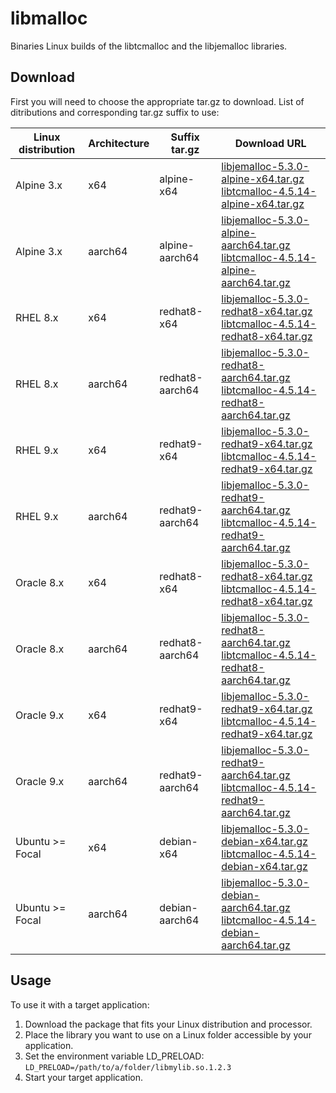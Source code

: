 # libmalloc

Binaries Linux builds of the libtcmalloc and the libjemalloc libraries.

## Download

First you will need to choose the appropriate tar.gz to download. List of ditributions and corresponding tar.gz suffix to use:

| Linux distribution | Architecture | Suffix tar.gz | Download URL |
|---|---|---|---|
| Alpine 3.x | x64 | alpine-x64 | [libjemalloc-5.3.0-alpine-x64.tar.gz](https://github.com/nmaguiar/libmalloc/releases/download/0.1.1/libjemalloc-5.3.0-alpine-x64.tar.gz)<br /> [libtcmalloc-4.5.14-alpine-x64.tar.gz](https://github.com/nmaguiar/libmalloc/releases/download/0.1.1/libtcmalloc-4.5.14-alpine-x64.tar.gz) |
| Alpine 3.x | aarch64 | alpine-aarch64 | [libjemalloc-5.3.0-alpine-aarch64.tar.gz](https://github.com/nmaguiar/libmalloc/releases/download/0.1.1/libjemalloc-5.3.0-alpine-aarch64.tar.gz)<br />[libtcmalloc-4.5.14-alpine-aarch64.tar.gz](https://github.com/nmaguiar/libmalloc/releases/download/0.1.1/libtcmalloc-4.5.14-alpine-aarch64.tar.gz) |
| RHEL 8.x | x64 | redhat8-x64 | [libjemalloc-5.3.0-redhat8-x64.tar.gz](https://github.com/nmaguiar/libmalloc/releases/download/0.1.1/libjemalloc-5.3.0-redhat8-x64.tar.gz)<br /> [libtcmalloc-4.5.14-redhat8-x64.tar.gz](https://github.com/nmaguiar/libmalloc/releases/download/0.1.1/libtcmalloc-4.5.14-redhat8-x64.tar.gz)  |
| RHEL 8.x | aarch64 | redhat8-aarch64 | [libjemalloc-5.3.0-redhat8-aarch64.tar.gz](https://github.com/nmaguiar/libmalloc/releases/download/0.1.1/libjemalloc-5.3.0-redhat8-aarch64.tar.gz)<br /> [libtcmalloc-4.5.14-redhat8-aarch64.tar.gz](https://github.com/nmaguiar/libmalloc/releases/download/0.1.1/libtcmalloc-4.5.14-redhat8-aarch64.tar.gz)  |
| RHEL 9.x | x64 | redhat9-x64 | [libjemalloc-5.3.0-redhat9-x64.tar.gz](https://github.com/nmaguiar/libmalloc/releases/download/0.1.1/libjemalloc-5.3.0-redhat9-x64.tar.gz)<br /> [libtcmalloc-4.5.14-redhat9-x64.tar.gz](https://github.com/nmaguiar/libmalloc/releases/download/0.1.1/libtcmalloc-4.5.14-redhat9-x64.tar.gz) |
| RHEL 9.x | aarch64 | redhat9-aarch64 | [libjemalloc-5.3.0-redhat9-aarch64.tar.gz](https://github.com/nmaguiar/libmalloc/releases/download/0.1.1/libjemalloc-5.3.0-redhat9-aarch64.tar.gz)<br /> [libtcmalloc-4.5.14-redhat9-aarch64.tar.gz](https://github.com/nmaguiar/libmalloc/releases/download/0.1.1/libtcmalloc-4.5.14-redhat9-aarch64.tar.gz)  |
| Oracle 8.x | x64 | redhat8-x64 | [libjemalloc-5.3.0-redhat8-x64.tar.gz](https://github.com/nmaguiar/libmalloc/releases/download/0.1.1/libjemalloc-5.3.0-redhat8-x64.tar.gz)<br /> [libtcmalloc-4.5.14-redhat8-x64.tar.gz](https://github.com/nmaguiar/libmalloc/releases/download/0.1.1/libtcmalloc-4.5.14-redhat8-x64.tar.gz)  |
| Oracle 8.x | aarch64 | redhat8-aarch64 | [libjemalloc-5.3.0-redhat8-aarch64.tar.gz](https://github.com/nmaguiar/libmalloc/releases/download/0.1.1/libjemalloc-5.3.0-redhat8-aarch64.tar.gz)<br /> [libtcmalloc-4.5.14-redhat8-aarch64.tar.gz](https://github.com/nmaguiar/libmalloc/releases/download/0.1.1/libtcmalloc-4.5.14-redhat8-aarch64.tar.gz) |
| Oracle 9.x | x64 | redhat9-x64 | [libjemalloc-5.3.0-redhat9-x64.tar.gz](https://github.com/nmaguiar/libmalloc/releases/download/0.1.1/libjemalloc-5.3.0-redhat9-x64.tar.gz)<br /> [libtcmalloc-4.5.14-redhat9-x64.tar.gz](https://github.com/nmaguiar/libmalloc/releases/download/0.1.1/libtcmalloc-4.5.14-redhat9-x64.tar.gz) |
| Oracle 9.x | aarch64 | redhat9-aarch64 | [libjemalloc-5.3.0-redhat9-aarch64.tar.gz](https://github.com/nmaguiar/libmalloc/releases/download/0.1.1/libjemalloc-5.3.0-redhat9-aarch64.tar.gz)<br /> [libtcmalloc-4.5.14-redhat9-aarch64.tar.gz](https://github.com/nmaguiar/libmalloc/releases/download/0.1.1/libtcmalloc-4.5.14-redhat9-aarch64.tar.gz)  |
| Ubuntu >= Focal | x64 | debian-x64 | [libjemalloc-5.3.0-debian-x64.tar.gz](https://github.com/nmaguiar/libmalloc/releases/download/0.1.1/libjemalloc-5.3.0-debian-x64.tar.gz)<br /> [libtcmalloc-4.5.14-debian-x64.tar.gz](https://github.com/nmaguiar/libmalloc/releases/download/0.1.1/libtcmalloc-4.5.14-debian-x64.tar.gz) |
| Ubuntu >= Focal | aarch64 | debian-aarch64 | [libjemalloc-5.3.0-debian-aarch64.tar.gz](https://github.com/nmaguiar/libmalloc/releases/download/0.1.1/libjemalloc-5.3.0-debian-aarch64.tar.gz)<br /> [libtcmalloc-4.5.14-debian-aarch64.tar.gz](https://github.com/nmaguiar/libmalloc/releases/download/0.1.1/libtcmalloc-4.5.14-debian-aarch64.tar.gz) |

## Usage

To use it with a target application:

1. Download the package that fits your Linux distribution and processor.
2. Place the library you want to use on a Linux folder accessible by your application.
3. Set the environment variable LD_PRELOAD: ```LD_PRELOAD=/path/to/a/folder/libmylib.so.1.2.3```
4. Start your target application.
